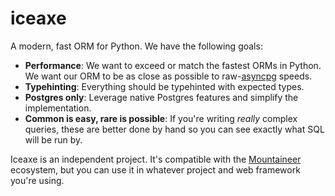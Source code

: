 # iceaxe

A modern, fast ORM for Python. We have the following goals:

- **Performance**: We want to exceed or match the fastest ORMs in Python. We want our ORM to be as close as possible to raw-[asyncpg](https://github.com/MagicStack/asyncpg) speeds.
- **Typehinting**: Everything should be typehinted with expected types.
- **Postgres only**: Leverage native Postgres features and simplify the implementation.
- **Common is easy, rare is possible**: If you're writing _really_ complex queries, these are better done by hand so you can see exactly what SQL will be run by.

Iceaxe is an independent project. It's compatible with the [Mountaineer](https://github.com/piercefreeman/mountaineer) ecosystem, but you can use it in whatever
project and web framework you're using.
